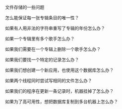 文件存储的一些问题

怎么能保证每一张专辑条目的唯一性？

如果有人用非法的字符串重写了专辑的年份怎么办？

如果一个专辑里有多个歌手怎么办？

如果我们需要在一个专辑上删除一个歌手怎么办？

如果我们要找一个特定的记录怎么办？

如果我们想创建一个新应用，也使用这个数据库怎么办？

如果两个线程同时尝试写相同的文件怎么办？

如果我们的程序在更新一条记录时，机器挂掉了怎么办？

如果为了高可用性，想把数据库复制到多台机器上怎么办？
